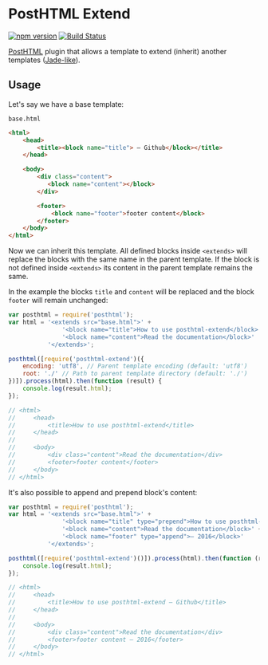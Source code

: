 # PostHTML Extend
[![npm version](https://badge.fury.io/js/posthtml-extend.svg)](http://badge.fury.io/js/posthtml-extend)
[![Build Status](https://travis-ci.org/maltsev/posthtml-extend.svg?branch=master)](https://travis-ci.org/maltsev/posthtml-extend)

[PostHTML](https://github.com/posthtml/posthtml) plugin that allows a template to extend (inherit) another templates ([Jade-like](http://jade-lang.com/reference/inheritance/)).


## Usage
Let's say we have a base template:

`base.html`
```html
<html>
    <head>
        <title><block name="title"> — Github</block></title>
    </head>

    <body>
        <div class="content">
           <block name="content"></block>
        </div>

        <footer>
            <block name="footer">footer content</block>
        </footer>
    </body>
</html>
```

Now we can inherit this template. All defined blocks inside `<extends>` will
replace the blocks with the same name in the parent template. If the block is not
defined inside `<extends>` its content in the parent template remains the same.

In the example the blocks `title` and `content` will be replaced and
the block `footer` will remain unchanged:
```js
var posthtml = require('posthtml');
var html = '<extends src="base.html">' +
               '<block name="title">How to use posthtml-extend</block>' +
               '<block name="content">Read the documentation</block>'
           '</extends>';

posthtml([require('posthtml-extend')({
    encoding: 'utf8', // Parent template encoding (default: 'utf8')
    root: './' // Path to parent template directory (default: './')
})]).process(html).then(function (result) {
    console.log(result.html);
});

// <html>
//     <head>
//         <title>How to use posthtml-extend</title>
//     </head>
//
//     <body>
//         <div class="content">Read the documentation</div>
//         <footer>footer content</footer>
//     </body>
// </html>
```


It's also possible to append and prepend block's content:
```js
var posthtml = require('posthtml');
var html = '<extends src="base.html">' +
               '<block name="title" type="prepend">How to use posthtml-extend</block>' +
               '<block name="content">Read the documentation</block>' +
               '<block name="footer" type="append">— 2016</block>'
           '</extends>';

posthtml([require('posthtml-extend')()]).process(html).then(function (result) {
    console.log(result.html);
});

// <html>
//     <head>
//         <title>How to use posthtml-extend — Github</title>
//     </head>
//
//     <body>
//         <div class="content">Read the documentation</div>
//         <footer>footer content — 2016</footer>
//     </body>
// </html>
```
